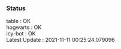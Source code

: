 ### Status


table : OK  
hogwarts : OK  
icy-bot : OK  
Latest Update : 2021-11-11 00:25:24.079096
